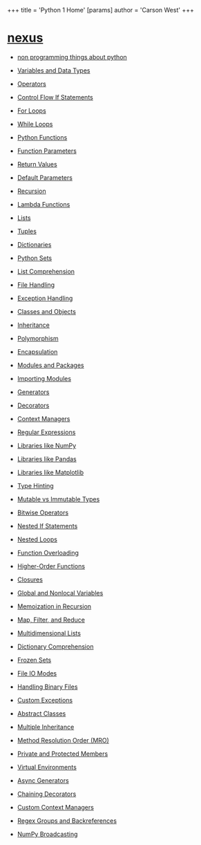 +++
 title = 'Python 1 Home'
[params]
	author = 'Carson West'
+++
# [nexus](./../nexus/)

- [non programming things about python](./../non-programming-things-about-python/)

- [Variables and Data Types](./../variables-and-data-types/)
 - [Operators](./../operators/)
 - [Control Flow If Statements](./../control-flow-if-statements/)
 - [For Loops](./../for-loops/)
 - [While Loops](./../while-loops/)
 - [Python Functions](./../python-functions/)
 - [Function Parameters](./../function-parameters/)
 - [Return Values](./../return-values/)
 - [Default Parameters](./../default-parameters/)
 - [Recursion](./../recursion/)
- [Lambda Functions](./../lambda-functions/)
 - [Lists](./../lists/)
 - [Tuples](./../tuples/)
 - [Dictionaries](./../dictionaries/)
 - [Python Sets](./../python-sets/)
 - [List Comprehension](./../list-comprehension/)
 - [File Handling](./../file-handling/)
 - [Exception Handling](./../exception-handling/)
 - [Classes and Objects](./../classes-and-objects/)
 - [Inheritance](./../inheritance/)
 - [Polymorphism](./../polymorphism/)
 - [Encapsulation](./../encapsulation/)
 - [Modules and Packages](./../modules-and-packages/)
 - [Importing Modules](./../importing-modules/)
 - [Generators](./../generators/)
 - [Decorators](./../decorators/)
 - [Context Managers](./../context-managers/)
 - [Regular Expressions](./../regular-expressions/)
 - [Libraries like NumPy](./../libraries-like-numpy/)
 - [Libraries like Pandas](./../libraries-like-pandas/)
 - [Libraries like Matplotlib](./../libraries-like-matplotlib/)
 - [Type Hinting](./../type-hinting/)
 - [Mutable vs Immutable Types](./../mutable-vs-immutable-types/)
- [Bitwise Operators](./../bitwise-operators/)
 - [Nested If Statements](./../nested-if-statements/)
 - [Nested Loops](./../nested-loops/)
 - [Function Overloading](./../function-overloading/)
- [Higher-Order Functions](./../higher-order-functions/)
 - [Closures](./../closures/)
 - [Global and Nonlocal Variables](./../global-and-nonlocal-variables/)
- [Memoization in Recursion](./../memoization-in-recursion/)
 - [Map, Filter, and Reduce](./../map,-filter,-and-reduce/)
- [Multidimensional Lists](./../multidimensional-lists/)
 - [Dictionary Comprehension](./../dictionary-comprehension/)
- [Frozen Sets](./../frozen-sets/)
 - [File IO Modes](./../file-io-modes/)
 - [Handling Binary Files](./../handling-binary-files/)
 - [Custom Exceptions](./../custom-exceptions/)
 - [Abstract Classes](./../abstract-classes/)
- [Multiple Inheritance](./../multiple-inheritance/)
- [Method Resolution Order (MRO)](./../method-resolution-order-(mro)/)
 - [Private and Protected Members](./../private-and-protected-members/)
 - [Virtual Environments](./../virtual-environments/)
- [Async Generators](./../async-generators/)
- [Chaining Decorators](./../chaining-decorators/)
- [Custom Context Managers](./../custom-context-managers/)
 - [Regex Groups and Backreferences](./../regex-groups-and-backreferences/)
 - [NumPy Broadcasting](./../numpy-broadcasting/)